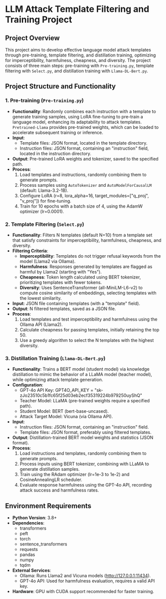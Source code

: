 # LLM Attack Template Filtering and Training Project

## Project Overview
This project aims to develop effective language model attack templates through pre-training, template filtering, and distillation training, optimizing for imperceptibility, harmfulness, cheapness, and diversity. The project consists of three main steps: pre-training with `Pre-training.py`, template filtering with `Select.py`, and distillation training with `Llama-DL-Bert.py`.

## Project Structure and Functionality

### 1. Pre-training (`Pre-training.py`)
- **Functionality**: Randomly combines each instruction with a template to generate training samples, using LoRA fine-tuning to pre-train a language model, enhancing its adaptability to attack templates. `Pretrained-Llama` provides pre-trained weights, which can be loaded to accelerate subsequent training or inference.
- **Input**:
  - Template files: JSON format, located in the template directory.
  - Instruction files: JSON format, containing an "instruction" field, located in the instruction directory.
- **Output**: Pre-trained LoRA weights and tokenizer, saved to the specified path.
- **Process**:
  1. Load templates and instructions, randomly combining them to generate prompts.
  2. Process samples using `AutoTokenizer` and `AutoModelForCausalLM` (default: Llama-3.2-1B).
  3. Configure LoRA (r=8, lora_alpha=16, target_modules=["q_proj", "v_proj"]) for fine-tuning.
  4. Train for 10 epochs with a batch size of 4, using the AdamW optimizer (lr=0.0001).

### 2. Template Filtering (`Select.py`)
- **Functionality**: Filters N templates (default N=10) from a template set that satisfy constraints for imperceptibility, harmfulness, cheapness, and diversity.
- **Filtering Criteria**:
  - **Imperceptibility**: Templates do not trigger refusal keywords from the model (Llama2 via Ollama).
  - **Harmfulness**: Responses generated by templates are flagged as harmful by Llama2 (starting with "Yes").
  - **Cheapness**: Token length calculated using BERT tokenizer, prioritizing templates with fewer tokens.
  - **Diversity**: Uses SentenceTransformer (all-MiniLM-L6-v2) to compute cosine similarity of embeddings, selecting templates with the lowest similarity.
- **Input**: JSON file containing templates (with a "template" field).
- **Output**: N filtered templates, saved as a JSON file.
- **Process**:
  1. Load templates and test imperceptibility and harmfulness using the Ollama API (Llama2).
  2. Calculate cheapness for passing templates, initially retaining the top 50.
  3. Use a greedy algorithm to select the N templates with the highest diversity.

### 3. Distillation Training (`Llama-DL-Bert.py`)
- **Functionality**: Trains a BERT model (student model) via knowledge distillation to mimic the behavior of a LLaMA model (teacher model), while optimizing attack template generation.
- **Configuration**:
  - GPT-4o API Key: GPT4O_API_KEY = "sk-zJo23510c5b1fc65f25d03eb2ecf35319224b979250uyShQ"
  - Teacher Model: LLaMA (pre-trained weights require a specified path).
  - Student Model: BERT (bert-base-uncased).
  - Attack Target Model: Vicuna (via Ollama API).
- **Input**:
  - Instruction files: JSON format, containing an "instruction" field.
  - Template files: JSON format, preferably using filtered templates.
- **Output**: Distillation-trained BERT model weights and statistics (JSON format).
- **Process**:
  1. Load instructions and templates, randomly combining them to generate prompts.
  2. Process inputs using BERT tokenizer, combining with LLaMA to generate distillation samples.
  3. Train using the RAdam optimizer (lr=1e-3 to 1e-2) and CosineAnnealingLR scheduler.
  4. Evaluate response harmfulness using the GPT-4o API, recording attack success and harmfulness rates.

## Environment Requirements
- **Python Version**: 3.8+
- **Dependencies**:
  - transformers
  - peft
  - torch
  - sentence_transformers
  - requests
  - pandas
  - numpy
  - tqdm
- **External Services**:
  - Ollama: Runs Llama2 and Vicuna models (http://127.0.0.1:11434).
  - GPT-4o API: Used for harmfulness evaluation, requires a valid API key.
- **Hardware**: GPU with CUDA support recommended for faster training.
